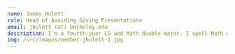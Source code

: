 ```yaml
---
name: James Hulett
role: Head of Avoiding Giving Presentations
email: jhulett (at) berkeley.edu
description: I'm a fourth-year CS and Math double major. I spell Math without an "s" but pronounce it with one, just to make sure I annoy both Americans and British people.
img: /src/images/member-jhulett-1.jpg
---
```

